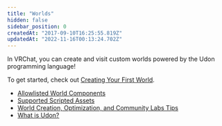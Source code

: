 ```yaml
---
title: "Worlds"
hidden: false
sidebar_position: 0
createdAt: "2017-09-10T16:25:55.819Z"
updatedAt: "2022-11-16T00:13:24.702Z"
---
```

In VRChat, you can create and visit custom worlds powered by the Udon programming language!

To get started, check out [Creating Your First World](/worlds/creating-your-first-world).

- [Allowlisted World Components](/worlds/whitelisted-world-components) 
- [Supported Scripted Assets](/worlds/supported-assets) 
- [World Creation, Optimization, and Community Labs Tips](/worlds/submitting-a-world-to-be-made-public)
- [What is Udon?](/worlds/udon)
